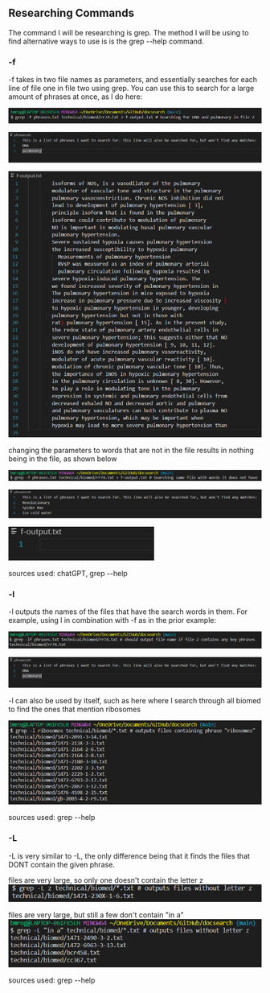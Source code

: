 <h2>Researching Commands</h2>
The command I will be researching is grep. The method I will be using to find alternative ways to use is is the grep --help command.

<h3>-f</h3>
-f takes in two file names as parameters, and essentially searches for each line of file one in file two using grep. You can use this to search for a large amount of phrases at once, as I do here:

![Image](command1.png)

![Image](phrases.png)

![Image](output1.png)

changing the parameters to words that are not in the file results in nothing being in the file, as shown below

![Image](command2.png)

![Image](phrases2.png)

![Image](output2.png)

sources used: chatGPT, grep --help

<h3>-l</h3>
-l outputs the names of the files that have the search words in them. For example, using l in combination with -f as in the prior example:

![Image](command3.png)

![Image](phrases.png)

-l can also be used by itself, such as here where I search through all biomed to find the ones that mention ribosomes

![Image](command4.png)

sources used: grep --help

<h3>-L</h3>
-L is very similar to -L, the only difference being that it finds the files that DONT contain the given phrase.

files are very large, so only one doesn't contain the letter z
![Image](command5.png)

files are very large, but still a few don't contain "in a"
![Image](command6.png)

sources used: grep --help
